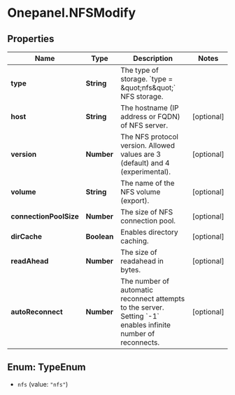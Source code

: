 # Onepanel.NFSModify

## Properties
Name | Type | Description | Notes
------------ | ------------- | ------------- | -------------
**type** | **String** | The type of storage.  &#x60;type &#x3D; \&quot;nfs\&quot;&#x60;    NFS storage.  | 
**host** | **String** | The hostname (IP address or FQDN) of NFS server. | [optional] 
**version** | **Number** | The NFS protocol version. Allowed values are 3 (default) and 4 (experimental). | [optional] 
**volume** | **String** | The name of the NFS volume (export). | [optional] 
**connectionPoolSize** | **Number** | The size of NFS connection pool. | [optional] 
**dirCache** | **Boolean** | Enables directory caching. | [optional] 
**readAhead** | **Number** | The size of readahead in bytes. | [optional] 
**autoReconnect** | **Number** | The number of automatic reconnect attempts to the server. Setting &#x60;-1&#x60; enables infinite number of reconnects. | [optional] 


<a name="TypeEnum"></a>
## Enum: TypeEnum


* `nfs` (value: `"nfs"`)




